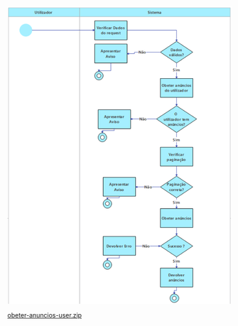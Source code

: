 ![image.png](../../.attachments/image-53916e77-97af-4515-aadf-29a08454dbdd.png)

[obeter-anuncios-user.zip](../../.attachments/obeter-anuncios-user-2658114d-860c-48d3-a381-c905ecf8edcd.zip)